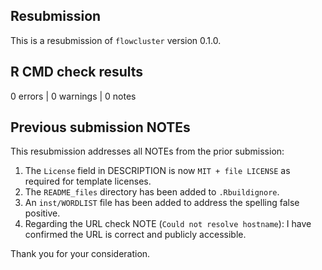 ## Resubmission
This is a resubmission of `flowcluster` version 0.1.0.

## R CMD check results

0 errors | 0 warnings | 0 notes

## Previous submission NOTEs
This resubmission addresses all NOTEs from the prior submission:

1. The `License` field in DESCRIPTION is now `MIT + file LICENSE` as required for template licenses.
2.  The `README_files` directory has been added to `.Rbuildignore`.
3.  An `inst/WORDLIST` file has been added to address the spelling false positive.
4.  Regarding the URL check NOTE (`Could not resolve hostname`): I have confirmed the URL is correct and publicly accessible.

Thank you for your consideration.
